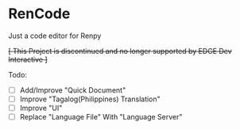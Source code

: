 # RenCode
Just a code editor for Renpy

~~[ This Project is discontinued and no longer supported by EDGE Dev Interactive ]~~

Todo:
 - [ ] Add/Improve "Quick Document"
 - [ ] Improve "Tagalog(Philippines) Translation"
 - [ ] Improve "UI"
 - [ ] Replace "Language File" With "Language Server"
